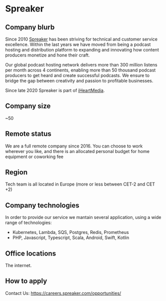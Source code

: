 # Spreaker 

## Company blurb

Since 2010 [Spreaker](https://www.spreaker.com/)  has been striving for technical and customer service excellence. Within the last years we have moved from being a podcast hosting and distribution platform to expanding and innovating how content producers monetize and hone their craft. 

Our global podcast hosting network delivers more than 300 million listens per month across 4 continents, enabling more than 50 thousand podcast producers to get heard and create successful podcasts. We ensure to bridge the gap between creativity and passion to profitable businesses.

Since late 2020 Spreaker is part of [iHeartMedia](https://www.iheartmedia.com/). 

## Company size

~50 

## Remote status

We are a full remote company since 2016. You can choose to work wherever you like, and there is an allocated personal budget for home equipment or coworking fee 


## Region

Tech team is all located in Europe (more or less between CET-2 and CET +2)

## Company technologies

In order to provide our service we mantain several application, using a wide range of technologies: 
- Kubernetes, Lambda, SQS, Postgres, Redis, Prometheus
- PHP, Javascript, Typescript, Scala, Android, Swift, Kotlin

## Office locations

The internet. 

## How to apply

Contact Us: https://careers.spreaker.com/opportunities/
